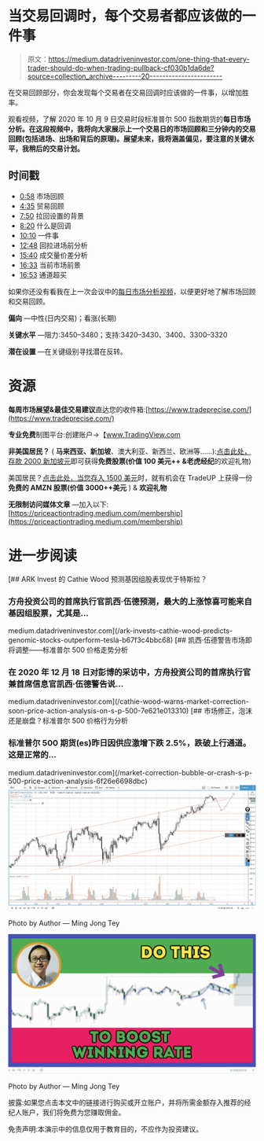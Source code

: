 # 当交易回调时，每个交易者都应该做的一件事

> 原文：<https://medium.datadriveninvestor.com/one-thing-that-every-trader-should-do-when-trading-pullback-cf030b1da6de?source=collection_archive---------20----------------------->

在交易回顾部分，你会发现每个交易者在交易回调时应该做的一件事，以增加胜率。

观看视频，了解 2020 年 10 月 9 日交易时段标准普尔 500 指数期货的**每日市场分析。在这段视频中，我将向大家展示上一个交易日的市场回顾和三分钟内的交易回顾(包括进场、出场和背后的原理)。展望未来，我将涵盖偏见，要注意的关键水平，我稍后的交易计划。**

## 时间戳

*   [0:58](https://www.youtube.com/watch?v=5WnNJOJorLQ&t=58s) 市场回顾
*   [4:35](https://www.youtube.com/watch?v=5WnNJOJorLQ&t=275s) 贸易回顾
*   [7:50](https://www.youtube.com/watch?v=5WnNJOJorLQ&t=470s) 拉回设置的背景
*   [8:20](https://www.youtube.com/watch?v=5WnNJOJorLQ&t=500s) 什么是回调
*   [10:10](https://www.youtube.com/watch?v=5WnNJOJorLQ&t=610s) 一件事
*   [12:48](https://www.youtube.com/watch?v=5WnNJOJorLQ&t=768s) 回拉进场前分析
*   [15:40](https://www.youtube.com/watch?v=5WnNJOJorLQ&t=940s) 成交量价差分析
*   [16:33](https://www.youtube.com/watch?v=5WnNJOJorLQ&t=993s) 当前市场前景
*   [16:53](https://www.youtube.com/watch?v=5WnNJOJorLQ&t=1013s) 通道超买

如果你还没有看我在上一次会议中的[每日市场分析视频](https://www.youtube.com/watch?v=4xgk6VKtg4U)，以便更好地了解市场回顾和交易回顾。

**偏向** —中性(日内交易)；看涨(长期)

**关键水平** —阻力:3450–3480；支持:3420–3430、3400、3300–3320

**潜在设置** —在关键级别寻找潜在反转。

# 资源

**每周市场展望&最佳交易建议**直达您的收件箱:[https://www.tradeprecise.com/](https://www.tradeprecise.com/)

**专业免费**制图平台:创建账户→【www.TradingView.com 

**非美国居民？** ( **马来西亚、新加坡**、澳大利亚、新西兰、欧洲等……):[点击此处，存款 2000 新加坡元](https://ji.hn/sgtiger)即可获得**免费股票(价值 100 美元++ &老虎经纪**的欢迎礼物)

美国居民？[点击此处，当您存入 1500 美元](https://ji.hn/ustradeup)时，就有机会在 TradeUP 上获得一份**免费的 AMZN 股票(价值 3000++美元** ) & **欢迎礼物**

**无限制访问媒体文章** —加入以下:[https://priceactiontrading.medium.com/membership](https://priceactiontrading.medium.com/membership)

# 进一步阅读

[](/ark-invests-cathie-wood-predicts-genomic-stocks-outperform-tesla-b67f3c4bbc68) [## ARK Invest 的 Cathie Wood 预测基因组股表现优于特斯拉？

### 方舟投资公司的首席执行官凯西·伍德预测，最大的上涨惊喜可能来自基因组股票，尤其是…

medium.datadriveninvestor.com](/ark-invests-cathie-wood-predicts-genomic-stocks-outperform-tesla-b67f3c4bbc68) [](/cathie-wood-warns-market-correction-soon-price-action-analysis-on-s-p-500-7e621e013310) [## 凯西·伍德警告市场即将调整——标准普尔 500 价格走势分析

### 在 2020 年 12 月 18 日对彭博的采访中，方舟投资公司的首席执行官兼首席信息官凯西·伍德警告说…

medium.datadriveninvestor.com](/cathie-wood-warns-market-correction-soon-price-action-analysis-on-s-p-500-7e621e013310) [](/market-correction-bubble-or-crash-s-p-500-price-action-analysis-6f26e6698dbc) [## 市场修正，泡沫还是崩盘？标准普尔 500 价格行为分析

### 标准普尔 500 期货(es)昨日因供应激增下跌 2.5%，跌破上行通道。这是正常的…

medium.datadriveninvestor.com](/market-correction-bubble-or-crash-s-p-500-price-action-analysis-6f26e6698dbc) ![](img/8a8c63273fc0cf1ff011c1680fc61886.png)

Photo by Author — Ming Jong Tey

![](img/2b6e3bfb97c639fffd87e31e4512ea12.png)

Photo by Author — Ming Jong Tey

披露:如果您点击本文中的链接进行购买或开立账户，并将所需金额存入推荐的经纪人账户，我们将免费为您赚取佣金。

免责声明:本演示中的信息仅用于教育目的，不应作为投资建议。